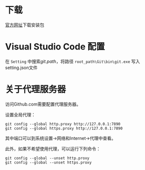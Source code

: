 # 下载
[官方网址](https://git-scm.com/downloads)下载安装包

# Visual Studio Code 配置

在 `Setting` 中搜索*git.path*，将路径 `root_path\Git\bin\git.exe` 写入setting.json文件

# 关于代理服务器

访问Github.com需要配置代理服务器。

设置全局代理：
```
git config --global http.proxy http://127.0.0.1:7890
git config --global https.proxy http://127.0.0.1:7890
```
其中端口可以到系统设置->网络和Internet->代理中查看。

此外，如果不希望使用代理，可以运行下列命令：
```
git config --global --unset http.proxy 
git config --global --unset https.proxy
```
